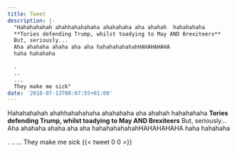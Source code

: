 ```yaml
---
title: Tweet
description: |-
  "Hahahahahah ahahhahahahaha ahahahaha aha ahahah  hahahahaha
  **Tories defending Trump, whilst toadying to May AND Brexiteers**
  But, seriously...
  Aha ahahaha ahaha aha aha hahahahahahahHAHAHAHAHA
  haha hahahaha

  .
  ..
  ...
  They make me sick"
date: '2018-07-13T08:07:55+01:00'
---
```

Hahahahahah ahahhahahahaha ahahahaha aha ahahah  hahahahaha
**Tories defending Trump, whilst toadying to May AND Brexiteers**
But, seriously...
Aha ahahaha ahaha aha aha hahahahahahahHAHAHAHAHA
haha hahahaha

.
..
...
They make me sick
      {{< tweet 0 0 >}}
    

